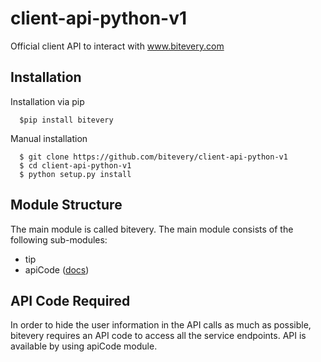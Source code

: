 # client-api-python-v1
Official client API to interact with www.bitevery.com

## Installation
Installation via pip
```
  $pip install bitevery
```
Manual installation
```
  $ git clone https://github.com/bitevery/client-api-python-v1
  $ cd client-api-python-v1
  $ python setup.py install
```
## Module Structure
The main module is called bitevery. The main module consists of the following sub-modules:
* tip
* apiCode ([docs](https://github.com/bitevery/client-api-python-v1/blob/master/Documentation/apiCode.md))

## API Code Required
In order to hide the user information in the API calls as much as possible, bitevery requires an API code to access all the service endpoints. API is available by using apiCode module.
